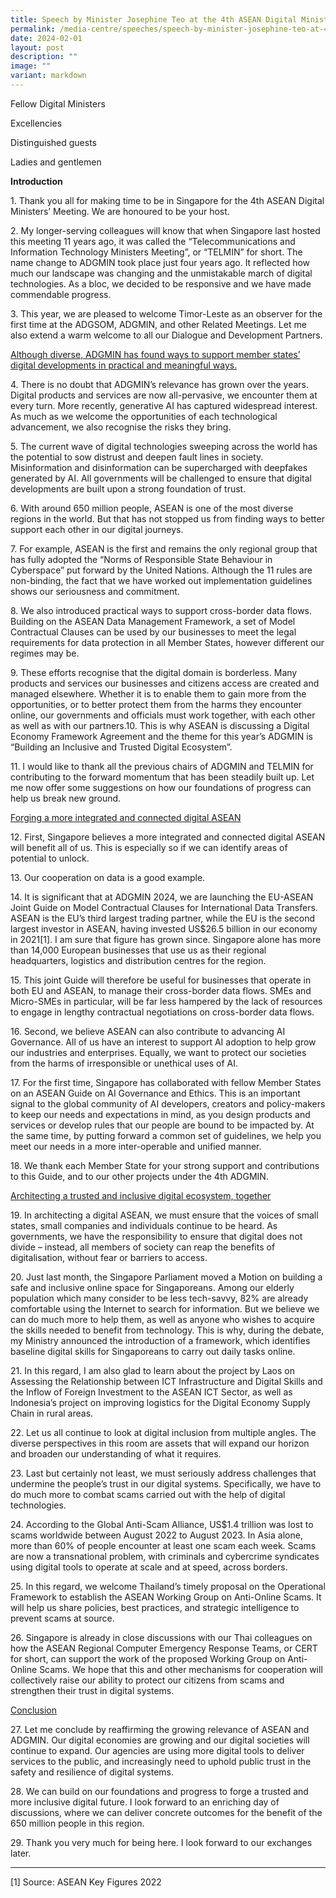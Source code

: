 ```yaml
---
title: Speech by Minister Josephine Teo at the 4th ASEAN Digital Ministers’ Meeting
permalink: /media-centre/speeches/speech-by-minister-josephine-teo-at-4th-asean-digital-ministers-meeting/
date: 2024-02-01
layout: post
description: ""
image: ""
variant: markdown
---
```

<p>Fellow Digital Ministers</p>
<p>Excellencies</p>
<p>Distinguished guests</p>
<p>Ladies and gentlemen</p>
<p><strong>Introduction</strong>
</p>
<p>1. Thank you all for making time to be in Singapore for the 4th ASEAN
Digital Ministers’ Meeting. We are honoured to be your host.</p>
<p>2. My longer-serving colleagues will know that when Singapore last hosted
this meeting 11 years ago, it was called the “Telecommunications and Information
Technology Ministers Meeting”, or “TELMIN” for short. The name change to
ADGMIN took place just four years ago. It reflected how much our landscape
was changing and the unmistakable march of digital technologies. As a bloc,
we decided to be responsive and we have made commendable progress.</p>
<p>3. This year, we are pleased to welcome Timor-Leste as an observer for
the first time at the ADGSOM, ADGMIN, and other Related Meetings. Let me
also extend a warm welcome to all our Dialogue and Development Partners.</p>
<p><u>Although diverse, ADGMIN has found ways to support member states’ digital developments in practical and meaningful ways.</u>
</p>
<p>4. There is no doubt that ADGMIN’s relevance has grown over the years.
Digital products and services are now all-pervasive, we encounter them
at every turn. More recently, generative AI has captured widespread interest.
As much as we welcome the opportunities of each technological advancement,
we also recognise the risks they bring.</p>
<p>5. The current wave of digital technologies sweeping across the world
has the potential to sow distrust and deepen fault lines in society. Misinformation
and disinformation can be supercharged with deepfakes generated by AI.
All governments will be challenged to ensure that digital developments
are built upon a strong foundation of trust.</p>
<p>6. With around 650 million people, ASEAN is one of the most diverse regions
in the world. But that has not stopped us from finding ways to better support
each other in our digital journeys.</p>
<p>7. For example, ASEAN is the first and remains the only regional group
that has fully adopted the “Norms of Responsible State Behaviour in Cyberspace”
put forward by the United Nations. Although the 11 rules are non-binding,
the fact that we have worked out implementation guidelines shows our seriousness
and commitment.</p>
<p>8. We also introduced practical ways to support cross-border data flows.
Building on the ASEAN Data Management Framework, a set of Model Contractual
Clauses can be used by our businesses to meet the legal requirements for
data protection in all Member States, however different our regimes may
be.</p>
<p>9. These efforts recognise that the digital domain is borderless. Many
products and services our businesses and citizens access are created and
managed elsewhere. Whether it is to enable them to gain more from the opportunities,
or to better protect them from the harms they encounter online, our governments
and officials must work together, with each other as well as with our partners.10.
This is why ASEAN is discussing a Digital Economy Framework Agreement and
the theme for this year’s ADGMIN is “Building an Inclusive and Trusted
Digital Ecosystem”.</p>
<p>11. I would like to thank all the previous chairs of ADGMIN and TELMIN
for contributing to the forward momentum that has been steadily built up.
Let me now offer some suggestions on how our foundations of progress can
help us break new ground.</p>
<p><u>Forging a more integrated and connected digital ASEAN</u>
</p>
<p>12. First, Singapore believes a more integrated and connected digital
ASEAN will benefit all of us. This is especially so if we can identify
areas of potential to unlock.</p>
<p>13. Our cooperation on data is a good example.</p>
<p>14. It is significant that at ADGMIN 2024, we are launching the EU-ASEAN
Joint Guide on Model Contractual Clauses for International Data Transfers.
ASEAN is the EU’s third largest trading partner, while the EU is the second
largest investor in ASEAN, having invested US$26.5 billion in our economy
in 2021[1]. I am sure that figure has grown since. Singapore alone has
more than 14,000 European businesses that use us as their regional headquarters,
logistics and distribution centres for the region.</p>
<p>15. This joint Guide will therefore be useful for businesses that operate
in both EU and ASEAN, to manage their cross-border data flows. SMEs and
Micro-SMEs in particular, will be far less hampered by the lack of resources
to engage in lengthy contractual negotiations on cross-border data flows.</p>
<p>16. Second, we believe ASEAN can also contribute to advancing AI Governance.
All of us have an interest to support AI adoption to help grow our industries
and enterprises. Equally, we want to protect our societies from the harms
of irresponsible or unethical uses of AI.</p>
<p>17. For the first time, Singapore has collaborated with fellow Member
States on an ASEAN Guide on AI Governance and Ethics. This is an important
signal to the global community of AI developers, creators and policy-makers
to keep our needs and expectations in mind, as you design products and
services or develop rules that our people are bound to be impacted by.
At the same time, by putting forward a common set of guidelines, we help
you meet our needs in a more inter-operable and unified manner.</p>
<p>18. We thank each Member State for your strong support and contributions
to this Guide, and to our other projects under the 4th ADGMIN.</p>
<p><u>Architecting a trusted and inclusive digital ecosystem, together</u>
</p>
<p>19. In architecting a digital ASEAN, we must ensure that the voices of
small states, small companies and individuals continue to be heard. As
governments, we have the responsibility to ensure that digital does not
divide – instead, all members of society can reap the benefits of digitalisation,
without fear or barriers to access.</p>
<p>20. Just last month, the Singapore Parliament moved a Motion on building
a safe and inclusive online space for Singaporeans. Among our elderly population
which many consider to be less tech-savvy, 82% are already comfortable
using the Internet to search for information. But we believe we can do
much more to help them, as well as anyone who wishes to acquire the skills
needed to benefit from technology. This is why, during the debate, my Ministry
announced the introduction of a framework, which identifies baseline digital
skills for Singaporeans to carry out daily tasks online.</p>
<p>21. In this regard, I am also glad to learn about the project by Laos
on Assessing the Relationship between ICT Infrastructure and Digital Skills
and the Inflow of Foreign Investment to the ASEAN ICT Sector, as well as
Indonesia’s project on improving logistics for the Digital Economy Supply
Chain in rural areas.</p>
<p>22. Let us all continue to look at digital inclusion from multiple angles.
The diverse perspectives in this room are assets that will expand our horizon
and broaden our understanding of what it requires.</p>
<p>23. Last but certainly not least, we must seriously address challenges
that undermine the people’s trust in our digital systems. Specifically,
we have to do much more to combat scams carried out with the help of digital
technologies.</p>
<p>24. According to the Global Anti-Scam Alliance, US$1.4 trillion was lost
to scams worldwide between August 2022 to August 2023. In Asia alone, more
than 60% of people encounter at least one scam each week. Scams are now
a transnational problem, with criminals and cybercrime syndicates using
digital tools to operate at scale and at speed, across borders.</p>
<p>25. In this regard, we welcome Thailand’s timely proposal on the Operational
Framework to establish the ASEAN Working Group on Anti-Online Scams. It
will help us share policies, best practices, and strategic intelligence
to prevent scams at source.</p>
<p>26. Singapore is already in close discussions with our Thai colleagues
on how the ASEAN Regional Computer Emergency Response Teams, or CERT for
short, can support the work of the proposed Working Group on Anti-Online
Scams. We hope that this and other mechanisms for cooperation will collectively
raise our ability to protect our citizens from scams and strengthen their
trust in digital systems.</p>
<p><u>Conclusion</u>
</p>
<p>27. Let me conclude by reaffirming the growing relevance of ASEAN and
ADGMIN. Our digital economies are growing and our digital societies will
continue to expand. Our agencies are using more digital tools to deliver
services to the public, and increasingly need to uphold public trust in
the safety and resilience of digital systems.</p>
<p>28. We can build on our foundations and progress to forge a trusted and
more inclusive digital future. I look forward to an enriching day of discussions,
where we can deliver concrete outcomes for the benefit of the 650 million
people in this region.</p>
<p>29. Thank you very much for being here. I look forward to our exchanges
later.</p>
<hr>
<p>[1] Source: ASEAN Key Figures 2022</p>